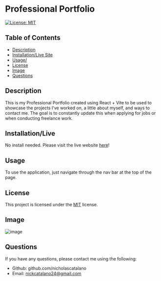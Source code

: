 # Professional Portfolio

[![License: MIT](https://img.shields.io/badge/License-MIT-yellow.svg)](https://opensource.org/licenses/MIT)

## Table of Contents

- [Description](#description)
- [Installation/Live Site](#installation/live)
- [Usage/](#usage/live)
- [License](#license)
- [Image](#image)
- [Questions](#questions)

## Description

This is my Professional Portfolio created using React + Vite to be used to showcase the projects I've worked on, a little about myself, and ways to contact me. The goal is to constantly update this when applying for jobs or when conducting freelance work.

## Installation/Live

No install needed. Please visit the live website [here](https://main--sage-clafoutis-88cef1.netlify.app/)!

## Usage

To use the application, just navigate through the nav bar at the top of the page.

## License

This project is licensed under the [MIT](https://opensource.org/licenses/MIT) license.

## Image

![image](https://github.com/nicholascatalano/professional-portfolio/assets/149517751/8e5b695b-5b11-4d30-abed-5ba44f2f7427)

## Questions

If you have any questions, please contact me using the following:

- Github: github.com/nicholascatalano
- Email: nickcatalano24@gmail.com
